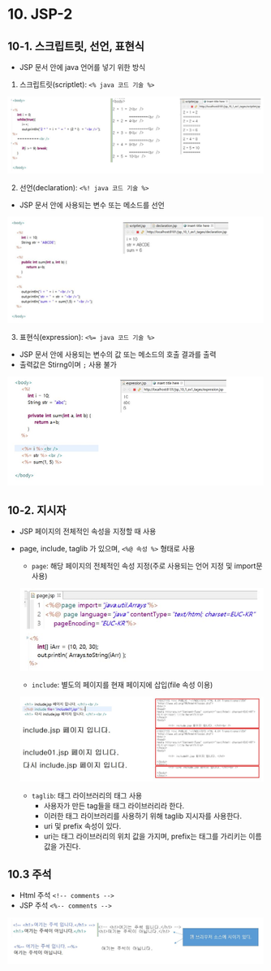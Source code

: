 # 10. JSP-2

## 10-1. 스크립트릿, 선언, 표현식

* JSP 문서 안에 java 언어를 넣기 위한 방식

1. 스크립트릿(scriptlet): `<% java 코드 기술 %>`

![10-1_java](./img/10-1_java.JPG)

2. 선언(declaration): `<%! java 코드 기술 %>`

* JSP 문서 안에 사용되는 변수 또는 메소드를 선언

![10-2_java](./img/10-2_java.JPG)

3. 표현식(expression): `<%= java 코드 기술 %>`

* JSP 문서 안에 사용되는 변수의 값 또는 메소드의 호출 결과를 출력
* 출력값은 Stirng이며 `;` 사용 불가

![10-3_java](./img/10-3_java.JPG)



## 10-2. 지시자

* JSP 페이지의 전체적인 속성을 지정할 때 사용

* page, include, taglib 가 있으며, `<%@ 속성 %>` 형태로 사용

  * `page`: 해당 페이지의 전체적인 속성 지정(주로 사용되는 언어 지정 및 import문 사용)

  ![10-4_java](./img/10-4_java.JPG)

  * `include`: 별도의 페이지를 현재 페이지에 삽입(file 속성 이용)

  ![10-5_java](./img/10-5_java.JPG)

  * `taglib`: 태그 라이브러리의 태그 사용
    * 사용자가 만든 tag들을 태그 라이브러리라  한다.
    * 이러한 태그 라이브러리를 사용하기 위해 taglib 지시자를 사용한다.
    * uri 및 prefix 속성이 있다.
    * uri는 태그 라이브러리의 위치 값을 가지며, prefix는 태그를 가리키는 이름 값을 가진다.



## 10.3 주석

* Html 주석 `<!-- comments -->`
* JSP 주석 `<%-- comments -->`

![10-6_java](./img/10-6_java.JPG)

